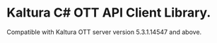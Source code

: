 # Kaltura C# OTT API Client Library.
Compatible with Kaltura OTT server version 5.3.1.14547 and above.
